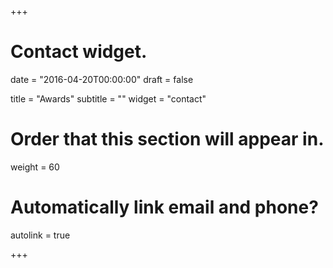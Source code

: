 +++
# Contact widget.

date = "2016-04-20T00:00:00"
draft = false

title = "Awards"
subtitle = ""
widget = "contact"

# Order that this section will appear in.
weight = 60

# Automatically link email and phone?
autolink = true

+++
